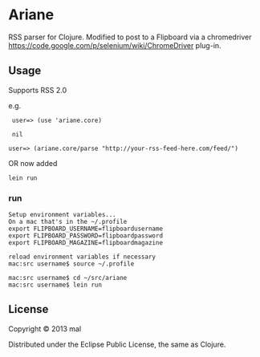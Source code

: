 # Ariane

RSS parser for Clojure. Modified to post to a Flipboard via a chromedriver
https://code.google.com/p/selenium/wiki/ChromeDriver plug-in.

## Usage

Supports RSS 2.0

e.g.

     user=> (use 'ariane.core)

     nil

    user=> (ariane.core/parse "http://your-rss-feed-here.com/feed/")

OR now added

    lein run

### run

    Setup environment variables...
    On a mac that's in the ~/.profile
    export FLIPBOARD_USERNAME=flipboardusername
    export FLIPBOARD_PASSWORD=flipboardpassword
    export FLIPBOARD_MAGAZINE=flipboardmagazine

    reload environment variables if necessary
    mac:src username$ source ~/.profile

    mac:src username$ cd ~/src/ariane
    mac:src username$ lein run

## License

Copyright © 2013 mal

Distributed under the Eclipse Public License, the same as Clojure.
